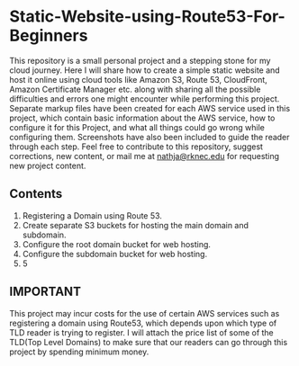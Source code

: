 # Static-Website-using-Route53-For-Beginners
This repository is a small personal project and a stepping stone for my cloud journey. Here I will share how to create a simple static website and host it online using cloud tools like Amazon S3, Route 53, CloudFront, Amazon Certificate Manager etc. along with sharing all the possible difficulties and errors one might encounter while performing this project. Separate markup files have been created for each AWS service used in this project, which contain basic information about the AWS service, how to configure it for this Project, and what all things could go wrong while configuring them.
Screenshots have also been included to guide the reader through each step. Feel free to contribute to this repository, suggest corrections, new content, or mail me at nathja@rknec.edu for requesting new project content.  

## Contents
1. Registering a Domain using Route 53.
2. Create separate S3 buckets for hosting the main domain and subdomain.
3. Configure the root domain bucket for web hosting.
4. Configure the subdomain bucket for web hosting.
5. 5


## IMPORTANT
This project may incur costs for the use of certain AWS services such as registering a domain using Route53, which depends upon which type of TLD reader is trying to register. I will attach the price list of some of the TLD(Top Level Domains) to make sure that our readers can go through this project by spending minimum money.
